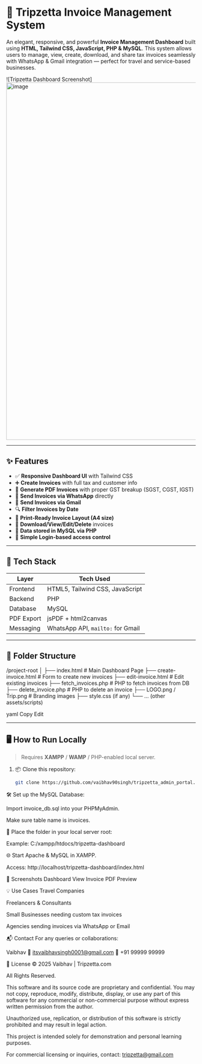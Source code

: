# 🧾 Tripzetta Invoice Management System

An elegant, responsive, and powerful **Invoice Management Dashboard** built using **HTML, Tailwind CSS, JavaScript, PHP & MySQL**. This system allows users to manage, view, create, download, and share tax invoices seamlessly with WhatsApp & Gmail integration — perfect for travel and service-based businesses.

![Tripzetta Dashboard Screenshot]
<img width="947" alt="image" src="https://github.com/user-attachments/assets/626417e6-6a22-4821-894c-2a178e720feb" />

---

## ✨ Features

- ✅ **Responsive Dashboard UI** with Tailwind CSS
- ➕ **Create Invoices** with full tax and customer info
- 📄 **Generate PDF Invoices** with proper GST breakup (SGST, CGST, IGST)
- 📲 **Send Invoices via WhatsApp** directly
- 📧 **Send Invoices via Gmail**
- 🔍 **Filter Invoices by Date**
- 🧾 **Print-Ready Invoice Layout (A4 size)**
- 📂 **Download/View/Edit/Delete** invoices
- 💾 **Data stored in MySQL via PHP**
- 🔐 **Simple Login-based access control**

---

## 🧰 Tech Stack

| Layer       | Tech Used                      |
|------------|----------------------------------|
| Frontend   | HTML5, Tailwind CSS, JavaScript |
| Backend    | PHP                              |
| Database   | MySQL                            |
| PDF Export | jsPDF + html2canvas              |
| Messaging  | WhatsApp API, `mailto:` for Gmail|

---

## 📂 Folder Structure

/project-root
│
├── index.html # Main Dashboard Page
├── create-invoice.html # Form to create new invoices
├── edit-invoice.html # Edit existing invoices
├── fetch_invoices.php # PHP to fetch invoices from DB
├── delete_invoice.php # PHP to delete an invoice
├── LOGO.png / Trip.png # Branding images
├── style.css (if any)
└── ... (other assets/scripts)

yaml
Copy
Edit

---

## 🖥️ How to Run Locally

> Requires **XAMPP** / **WAMP** / PHP-enabled local server.

1. 📦 Clone this repository:
   ```bash
   git clone https://github.com/vaibhav90singh/tripzetta_admin_portal.git
🛠️ Set up the MySQL Database:

Import invoice_db.sql into your PHPMyAdmin.

Make sure table name is invoices.

🔧 Place the folder in your local server root:

Example: C:/xampp/htdocs/tripzetta-dashboard

🌐 Start Apache & MySQL in XAMPP.

Access: http://localhost/tripzetta-dashboard/index.html

📸 Screenshots
Dashboard View	Invoice PDF Preview

💡 Use Cases
Travel Companies

Freelancers & Consultants

Small Businesses needing custom tax invoices

Agencies sending invoices via WhatsApp or Email

📬 Contact
For any queries or collaborations:

Vaibhav
📧 itsvaibhavsingh0001@gmail.com
📱 +91 99999 99999

📄 License
© 2025 Vaibhav | Tripzetta.com

All Rights Reserved.

This software and its source code are proprietary and confidential. You may not copy, reproduce, modify, distribute, display, or use any part of this software for any commercial or non-commercial purpose without express written permission from the author.

Unauthorized use, replication, or distribution of this software is strictly prohibited and may result in legal action.

This project is intended solely for demonstration and personal learning purposes.

For commercial licensing or inquiries, contact: tripzetta@gmail.com

